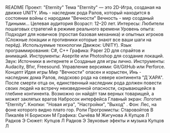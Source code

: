README
Проект: "Eternity"
Тема
"Eternity" — это 2D-Игра, созданая на движке UNITY. Инь - наследник рода Ралов, который находится в состоянии войны с народами "Вечности"
Вечность - мир созданый Tдиными...
Целевая аудитория
Возраст: 12–20 лет.
Интересы: Любители пошаговых стратегий в режиме реального времени
Уровень опыта: Подходит для новичков (простая базовая механика) и опытных игроков (Сложные локации и противники которые знают все ваши шаги на перёд).
Используемые технологии
Движок: UNITY).
Язык программирования: С#, С++
Графика:
Paper 2D для спрайтов и анимаций.
Инструменты: Aseprite или Photoshop для создание локаций.
Звук:
Источники в интернете и Созданые для игры лично.
Инструменты: Audacity, Bfxr, Freesound.
Управление версиями: Git/GitHub или Perforce.
Концепт
Идея игры
Мир "Вечности" опасен и корыстен, Инь - наследник дома Ралов, людсково рода на севере континента "Д`ХАРА". После смерти отца он, единственный наследник рода должен повести своих людей на встречу неизведонной опасности, скрывающейся в глебине континента. Возможно он найдёт там верных товарищей, а может заклятых врагов
Набросок интерфейса
Главный экран:
Логотип "Eternity".
Кнопки: "Новая игра", "Настройки", "Выход" .
Фон: Лес, на фоне которого видно плато гор.
Роли
Прогромисты:
  Старовойтов В
  Пикалёв Н
  Борискин М
Графика:
  Сычёва М
  Жигунова А
  Купцов Л
  Радков Э
Сюжет: 
  Купцов Л
  Радков Э
Звуковые эфекты и музыка
  Купцов Л
